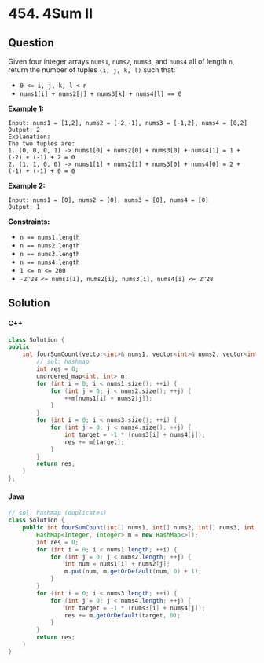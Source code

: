 # 454. 4Sum II

## Question

Given four integer arrays `nums1`, `nums2`, `nums3`, and `nums4` all of length `n`, return the number of tuples `(i, j, k, l)` such that:

* `0 <= i, j, k, l < n`
* `nums1[i] + nums2[j] + nums3[k] + nums4[l] == 0`

**Example 1:**

```
Input: nums1 = [1,2], nums2 = [-2,-1], nums3 = [-1,2], nums4 = [0,2]
Output: 2
Explanation:
The two tuples are:
1. (0, 0, 0, 1) -> nums1[0] + nums2[0] + nums3[0] + nums4[1] = 1 + (-2) + (-1) + 2 = 0
2. (1, 1, 0, 0) -> nums1[1] + nums2[1] + nums3[0] + nums4[0] = 2 + (-1) + (-1) + 0 = 0
```

**Example 2:**

```
Input: nums1 = [0], nums2 = [0], nums3 = [0], nums4 = [0]
Output: 1
```

**Constraints:**

* `n == nums1.length`
* `n == nums2.length`
* `n == nums3.length`
* `n == nums4.length`
* `1 <= n <= 200`
* `-2^28 <= nums1[i], nums2[i], nums3[i], nums4[i] <= 2^28`

## Solution

#### C++

```cpp
class Solution {
public:
    int fourSumCount(vector<int>& nums1, vector<int>& nums2, vector<int>& nums3, vector<int>& nums4) {
        // sol: hashmap
        int res = 0;
        unordered_map<int, int> m;
        for (int i = 0; i < nums1.size(); ++i) {
            for (int j = 0; j < nums2.size(); ++j) {
                ++m[nums1[i] + nums2[j]];
            }
        }
        for (int i = 0; i < nums3.size(); ++i) {
            for (int j = 0; j < nums4.size(); ++j) {
                int target = -1 * (nums3[i] + nums4[j]);
                res += m[target];
            }
        }
        return res;
    }
};
```

#### Java

```java
// sol: hashmap (duplicates)
class Solution {
    public int fourSumCount(int[] nums1, int[] nums2, int[] nums3, int[] nums4) {
        HashMap<Integer, Integer> m = new HashMap<>();
        int res = 0;
        for (int i = 0; i < nums1.length; ++i) {
            for (int j = 0; j < nums2.length; ++j) {
                int num = nums1[i] + nums2[j];
                m.put(num, m.getOrDefault(num, 0) + 1);
            }
        }
        for (int i = 0; i < nums3.length; ++i) {
            for (int j = 0; j < nums4.length; ++j) {
                int target = -1 * (nums3[i] + nums4[j]);
                res += m.getOrDefault(target, 0);
            }
        }
        return res;
    }
}
```
